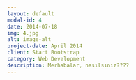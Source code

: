 ```yaml
---
layout: default
modal-id: 4
date: 2014-07-18
img: 4.jpg
alt: image-alt
project-date: April 2014
client: Start Bootstrap
category: Web Development
description: Merhabalar, nasılsınız????
---
```

